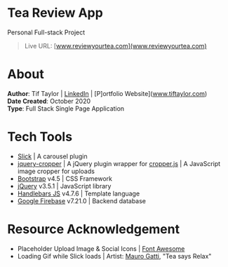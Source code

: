 # Tea Review App
Personal Full-stack Project   

> Live URL: [www.reviewyourtea.com](www.reviewyourtea.com)

# About

**Author**: Tif Taylor | [LinkedIn](https://www.linkedin.com/in/tiftaylor/) | [P]ortfolio Website](www.tiftaylor.com)  
**Date Created**: October 2020  
**Type**: Full Stack Single Page Application


# Tech Tools
- [Slick](https://kenwheeler.github.io/slick/) | A carousel plugin
- [jquery-cropper](https://github.com/fengyuanchen/jquery-cropper) | A jQuery plugin wrapper for [cropper.js](https://github.com/fengyuanchen/cropperjs) | A JavaScript image cropper for uploads
- [Bootstrap](https://getbootstrap.com/docs/4.5/getting-started/introduction/) v4.5 | CSS Framework
- [jQuery](https://jquery.com/download/) v3.5.1 | JavaScript library
- [Handlebars JS](https://handlebarsjs.com/) v4.7.6 | Template language
- [Google Firebase](https://firebase.google.com/) v7.21.0 | Backend database


# Resource Acknowledgement
- Placeholder Upload Image & Social Icons | [Font Awesome](https://fontawesome.com)
- Loading Gif while Slick loads | Artist: [Mauro Gatti](https://dribbble.com/shots/3775213-Herbal-Tea-says-RELAX#shot-description), "Tea says Relax"